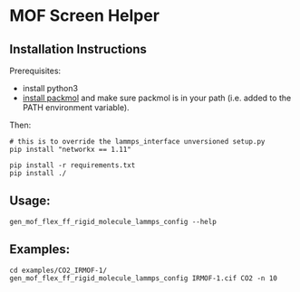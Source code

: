 # MOF Screen Helper

## Installation Instructions

Prerequisites:
* install python3
* [install packmol](http://m3g.iqm.unicamp.br/packmol/userguide.shtml#comp) and make sure packmol
is in your path (i.e. added to the PATH environment variable).


Then:

```
# this is to override the lammps_interface unversioned setup.py
pip install "networkx == 1.11"

pip install -r requirements.txt
pip install ./
```

## Usage:

```
gen_mof_flex_ff_rigid_molecule_lammps_config --help
```

## Examples:

```
cd examples/CO2_IRMOF-1/
gen_mof_flex_ff_rigid_molecule_lammps_config IRMOF-1.cif CO2 -n 10
```
